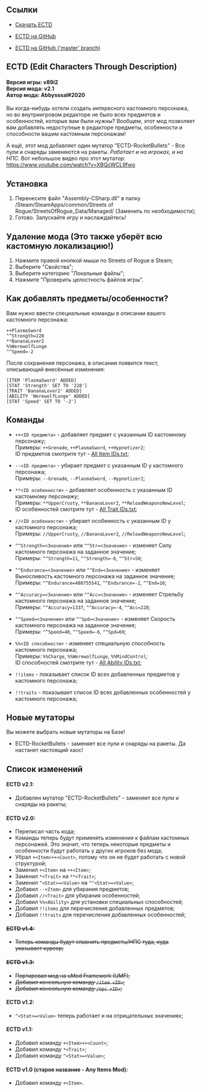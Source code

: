 ## Ссылки ##

* [Скачать ECTD](https://drive.google.com/open?id=1nSlGht67Cm1lCCs4ikWb_OSO8jOiw_To)

* [ECTD на GitHub](https://github.com/Abbysssal/ECTD/tree/ru)

* [ECTD на GitHub ('master' branch)](https://github.com/Abbysssal/ECTD/tree/master)

## ECTD (Edit Characters Through Description) ##
#### Версия игры: v89i2<br/>Версия мода: v2.1<br/>Автор мода: Abbysssal#2020 ####

Вы когда-нибудь хотели создать интересного кастомного персонажа, но во внутриигровом редакторе не было всех предметов и особенностей, которые вам были нужны? Вообщем, этот мод позволяет вам добавлять недоступные в редакторе предметы, особенности и способности вашим кастомным персонажам!

А ещё, этот мод добавляет один мутатор "ECTD-RocketBullets" - Все пули и снаряды заменяются на ракеты. *Работает и на игроках, и на НПС.* Вот небольшое видео про этот мутатор: https://www.youtube.com/watch?v=XBQcWCL9fwo

## Установка ##
1.  Перенесите файл "Assembly-CSharp.dll" в папку /Steam/SteamApps/common/Streets of Rogue/StreetsOfRogue_Data/Managed/ (Заменить по необходимости);
2.  Готово. Запускайте игру и наслаждайтесь!

## Удаление мода (Это также уберёт всю кастомную локализацию!) ##
1.  Нажмите правой кнопкой мыши по Streets of Rogue в Steam;
2.  Выберите "Свойства";
3.  Выберите категорию "Локальные файлы";
4.  Нажмите "Проверить целостность файлов игры".

## Как добавлять предметы/особенности? ##
Вам нужно ввести специальные команды в описании вашего кастомного персонажа:
```
++PlasmaSword
^^Strength=228
**BananaLover2
%%WerewolfLunge
^^Speed=-2
```
После сохранения персонажа, в описании появится текст, описывающий внесённые изменения:
```
[ITEM 'PlasmaSword' ADDED]
[STAT 'Strength' SET TO '228']
[TRAIT 'BananaLover2' ADDED]
[ABILITY 'WerewolfLunge' ADDED]
[STAT 'Speed' SET TO '-2']
```

## Команды ##

* `++<ID предмета>` - добавляет предмет с указанным ID кастомному персонажу;
<br/>Примеры: `++Grenade`, `++PlasmaSword`, `++Hypnotizer2`;
<br/>ID предметов смотрите тут - [All Item IDs.txt](https://drive.google.com/open?id=1QVCLH_p9EFE-_m6HZuSdUMgxGA71COVM);

* `--<ID предмета>` - убирает предмет с указанным ID у кастомного персонажа;
<br/>Примеры: `--Grenade`, `--PlasmaSword`, `--Hypnotizer2`;

* `**<ID особенности>` - добавляет особенность с указанным ID кастомному персонажу;
<br/>Примеры: `**UpperCrusty`, `**BananaLover2`, `**ReloadWeaponsNewLevel`;
<br/>ID особенностей смотрите тут - [All Trait IDs.txt](https://drive.google.com/open?id=1Gxexndf5TEScS3hhF1DtAz_UIj6LXfTy);

* `//<ID особенности>` - убирает особенность с указанным ID у кастомного персонажа;
<br/>Примеры: `//UpperCrusty`, `//BananaLover2`, `//ReloadWeaponsNewLevel`;

* `^^Strength=<Значение>` или `^^Str=<Значение>` - изменяет Силу кастомного персонажа на заданное значение;
<br/>Примеры: `^^Strength=11`, `^^Strength=-6`, `^^Str=50`;

* `^^Endurance=<Значение>` или `^^End=<Значение>` - изменяет Выносливость кастомного персонажа на заданное значение;
<br/>Примеры: `^^Endurance=488755541`, `^^Endurance=-2`, `^^End=16`;

* `^^Accuracy=<Значение>` или `^^Acc=<Значение>` - изменяет Стрельбу кастомного персонажа на заданное значение;
<br/>Примеры: `^^Accuracy=1337`, `^^Accuracy=-4`, `^^Acc=228`;

* `^^Speed=<Значение>` или `^^Spd=<Значение>` - изменяет Скорость кастомного персонажа на заданное значение;
<br/>Примеры: `^^Speed=40`, `^^Speed=-6`, `^^Spd=69`;

* `%%<ID способности>` - изменяет специальную способность кастомного персонажа;
<br/>Примеры: `%%Charge`, `%%WerewolfLunge`, `%%MindControl`;
<br/>ID способностей смотрите тут - [All Ability IDs.txt](https://drive.google.com/open?id=14ZPbSVxyBsqGRjiRbfZVDXruVYwsnUYy);

* `!!items` - показывает список ID всех добавленных предметов у кастомного персонажа;

* `!!traits` - показывает список ID всех добавленных особенностей у кастомного персонажа;

## Новые мутаторы ##
Вы можете выбрать новые мутаторы на Базе!

* ECTD-RocketBullets - заменяет все пули и снаряды на ракеты. Да настанет настоящий хаос!

## Список изменений ##

#### ECTD v2.1: ####
* Добавлен мутатор "ECTD-RocketBullets" - заменяет все пули и снаряды на ракеты;

#### ECTD v2.0: ####
* Переписал часть кода;
* Команды теперь будут применять изменения к файлам кастомных персонажей. Это значит, что теперь некоторые предметы и особенности будут работать у других игроков без мода;
* Убрал `+<Item>++<Count>`, потому что он не будет работать с новой структурой;
* Заменил `+<Item>` на `++<Item>`;
* Заменил `*<Trait>` на `**<Trait>`;
* Заменил `^<Stat>=<Value>` на `^^<Stat>=<Value>`;
* Добавил `--<Item>` для убирания предметов;
* Добавил `//<Trait>` для убирания особенностей;
* Добавил `%%<Ability>` для установки специальных способностей;
* Добавил `!!items` для перечисления добавленных предметов;
* Добавил `!!traits` для перечисления добавленных особенностей;

#### ~~ECTD v1.4:~~ ####
* ~~Теперь команды будут спавнить предметы/НПС туда, куда указывает курсор;~~

#### ~~ECTD v1.3:~~ ####
* ~~Портировал мод на uMod Framework (UMF);~~
* ~~Добавил консольную команду `/item <ID>`;~~
* ~~Добавил консольную команду `/npc <ID>`;~~

#### ECTD v1.2: ####
* `^<Stat>=<Value>` теперь работает и на отрицательных значениях;

#### ECTD v1.1: ####
* Добавил команду `+<Item>++<Count>`;
* Добавил команду `*<Trait>`;
* Добавил команду `^<Stat>=<Value>`;

#### ECTD v1.0 (старое название - Any Items Mod): ####
* Добавил команду `+<Item>`.